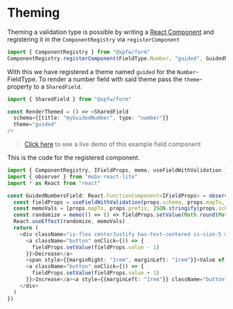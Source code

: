 # Theming

Theming a validation type is possible by writing a [React Component](https://reactjs.org/docs/react-component.html) and registering it in the `ComponentRegistry` via `registerComponent`
```typescript
import { ComponentRegistry } from "@xpfw/form"
ComponentRegistry.registerComponent(FieldType.Number, "guided", GuidedNumbersField)
```
With this we have registered a theme named `guided` for the `Number`-FieldType.
To render a number field with said theme pass the `theme`-property to a `SharedField`.

```typescript
import { SharedField } from "@xpfw/form"

const RenderThemed = () => <SharedField 
  schema={{title: "myGuidedNumber", type: "number"}}
  theme="guided"
/>
```
> [Click here](https://xpfw.github.io/form) to see a live demo of this example field component

This is the code for the registered component.
```typescript
import { ComponentRegistry, IFieldProps, memo, useFieldWithValidation } from "@xpfw/form"
import { observer } from "mobx-react-lite"
import * as React from "react"

const GuidedNumbersField: React.FunctionComponent<IFieldProps> = observer((props) => {
  const fieldProps = useFieldWithValidation(props.schema, props.mapTo, props.prefix)
  const memoVals = [props.mapTo, props.prefix, JSON.stringify(props.schema)]
  const randomize = memo(() => () => fieldProps.setValue(Math.round(Math.random() * 100)), memoVals)
  React.useEffect(randomize, memoVals)
  return (
    <div className="is-flex centerJustify has-text-centered is-size-5 marginTop marginBottom">
      <a className="button" onClick={() => {
        fieldProps.setValue(fieldProps.value - 1)
      }}>Decrease</a>
      <span style={{marginRight: "1rem", marginLeft: "1rem"}}>Value of <i>{props.schema.title}</i> is: <b>{fieldProps.value}</b></span>
      <a className="button" onClick={() => {
        fieldProps.setValue(fieldProps.value + 1)
      }}>Increase</a><a style={{marginLeft: "1rem"}} className="button" onClick={randomize}>Randomize</a>
    </div>
  )
})
```
